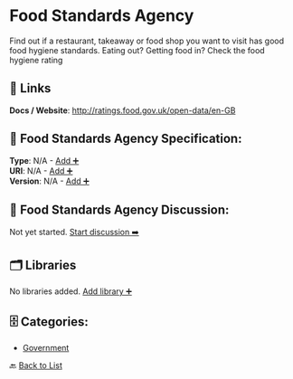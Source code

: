 # Food Standards Agency

Find out if a restaurant, takeaway or food shop you want to visit has good food hygiene standards. Eating out? Getting food in? Check the food hygiene rating

##  🔗 Links
**Docs / Website**: http://ratings.food.gov.uk/open-data/en-GB

## 🧬 Food Standards Agency Specification:
**Type**: N/A - [Add ➕](https://github.com/apis-list/apis-list/edit/main/apis/food-standards-agency/food-standards-agency.yaml)  
**URI**: N/A - [Add ➕](https://github.com/apis-list/apis-list/edit/main/apis/food-standards-agency/food-standards-agency.yaml)  
**Version**: N/A - [Add ➕](https://github.com/apis-list/apis-list/edit/main/apis/food-standards-agency/food-standards-agency.yaml)

## 💬 Food Standards Agency Discussion:
Not yet started. [Start discussion ➡️](https://github.com/apis-list/apis-list/discussions/new)

## 🗂️ Libraries

No libraries added. [Add library ➕](https://github.com/apis-list/apis-list/edit/main/apis/food-standards-agency/food-standards-agency.yaml)    


## 🗄️ Categories:
- [Government](https://github.com/apis-list/apis-list#government-)

🔙  [Back to List](https://github.com/apis-list/apis-list)
